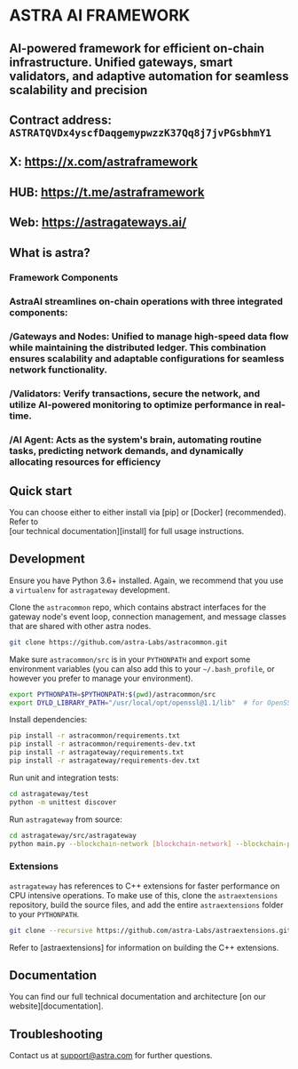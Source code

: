 # ASTRA AI FRAMEWORK

## AI-powered framework for efficient on-chain infrastructure. Unified gateways, smart validators, and adaptive automation for seamless scalability and precision

## Contract address: `ASTRATQVDx4yscfDaqgemypwzzK37Qq8j7jvPGsbhmY1`
## X: https://x.com/astraframework
## HUB: https://t.me/astraframework
## Web: https://astragateways.ai/

## What is astra?
### Framework Components

### AstraAI streamlines on-chain operations with three integrated components:

### /Gateways and Nodes: Unified to manage high-speed data flow while maintaining the distributed ledger. This combination ensures scalability and adaptable configurations for seamless network functionality.

### /Validators: Verify transactions, secure the network, and utilize AI-powered monitoring to optimize performance in real-time.
### /AI Agent: Acts as the system's brain, automating routine tasks, predicting network demands, and dynamically allocating resources for efficiency
## Quick start

You can choose either to either install via [pip] or [Docker] (recommended). Refer to  
[our technical documentation][install] for full usage instructions.

## Development

Ensure you have Python 3.6+ installed. Again, we recommend that you use a `virtualenv` for `astragateway` development.

Clone the `astracommon` repo, which contains abstract interfaces for the gateway node's event loop, connection management, 
and message classes that are shared with other astra nodes.

```bash
git clone https://github.com/astra-Labs/astracommon.git
```

Make sure `astracommon/src` is in your `PYTHONPATH` and export some environment variables (you can also add this to your
`~/.bash_profile`, or however you prefer to manage your environment).

```bash
export PYTHONPATH=$PYTHONPATH:$(pwd)/astracommon/src 
export DYLD_LIBRARY_PATH="/usr/local/opt/openssl@1.1/lib"  # for OpenSSL dependencies
```

Install dependencies:

```bash
pip install -r astracommon/requirements.txt
pip install -r astracommon/requirements-dev.txt
pip install -r astragateway/requirements.txt
pip install -r astragateway/requirements-dev.txt
```

Run unit and integration tests:

```bash
cd astragateway/test
python -m unittest discover
```

Run `astragateway` from source:

```bash
cd astragateway/src/astragateway
python main.py --blockchain-network [blockchain-network] --blockchain-protocol [blockchain-protocol]
```

### Extensions
`astragateway` has references to C++ extensions for faster performance on CPU intensive operations. To make use of this, 
clone the `astraextensions` repository, build the source files, and add the entire `astraextensions` folder to your 
`PYTHONPATH`.

```bash
git clone --recursive https://github.com/astra-Labs/astraextensions.git
```

Refer to [astraextensions] for information on building the C++ extensions.

## Documentation

You can find our full technical documentation and architecture [on our website][documentation].

## Troubleshooting

Contact us at support@astra.com for further questions.

